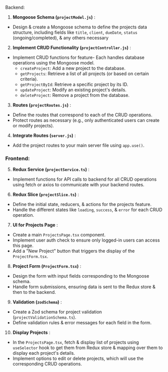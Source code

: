 Backend:

1. **Mongoose Schema (`projectModel.js`)** :

* Design & create a Mongoose schema to define the projects data structure, including fields like `title`, `client`, `dueDate`, `status` (ongoing/completed), & any others necessary

2. **Implement CRUD Functionality (`projectController.js`)** :

* Implement CRUD functions for feature- Each handles database operations using the Mongoose model.
  * `createProject`: Add a new project to the database.
  * `getProjects`: Retrieve a list of all projects (or based on certain criteria).
  * `getProjectById`: Retrieve a specific project by its ID.
  * `updateProject`: Modify an existing project's details.
  * `deleteProject`: Remove a project from the database.

3. **Routes (`projectRoutes.js`)** :

* Define the routes that correspond to each of the CRUD operations.
* Protect routes as necessary (e.g., only authenticated users can create or modify projects).

4. **Integrate Routes (`server.js`)** :

* Add the project routes to your main server file using `app.use()`.

### Frontend:

5. **Redux Service (`projectService.ts`)** :

* Implement functions for API calls to backend for all CRUD operations using fetch or axios to communicate with your backend routes.

6. **Redux Slice (`projectSlice.ts`)** :

* Define the initial state, reducers, & actions for the projects feature.
* Handle the different states like `loading`, `success`, & `error` for each CRUD operation.

7. **UI for Projects Page** :

* Create a main `ProjectsPage.tsx` component.
* Implement user auth check to ensure only logged-in users can access this page.
* Add a "New Project" button that triggers the display of the `ProjectForm.tsx`.

8. **Project Form (`ProjectForm.tsx`)** :

* Design the form with input fields corresponding to the Mongoose schema.
* Handle form submissions, ensuring data is sent to the Redux store & then to the backend.

9. **Validation (`zodSchema`)** :

* Create a Zod schema for project validation (`projectValidationSchema.ts`).
* Define validation rules & error messages for each field in the form.

10. **Display Projects** :

* In the `ProjectsPage.tsx`, fetch & display list of projects using `useSelector` hook to get them from  Redux store & mapping over them to display each project's details.
* Implement options to edit or delete projects, which will use the corresponding CRUD operations.
